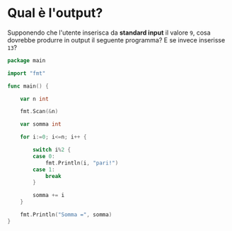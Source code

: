 # Qual è l'output?

Supponendo che l'utente inserisca da **standard input** il valore `9`, cosa dovrebbe produrre in output il seguente programma? E se invece inserisse `13`?

```go
package main

import "fmt"

func main() {

	var n int

	fmt.Scan(&n)

	var somma int

	for i:=0; i<=n; i++ {

		switch i%2 {
		case 0:
			fmt.Println(i, "pari!")
		case 1:
			break
		}

		somma += i
	}

	fmt.Println("Somma =", somma)
}
```
 